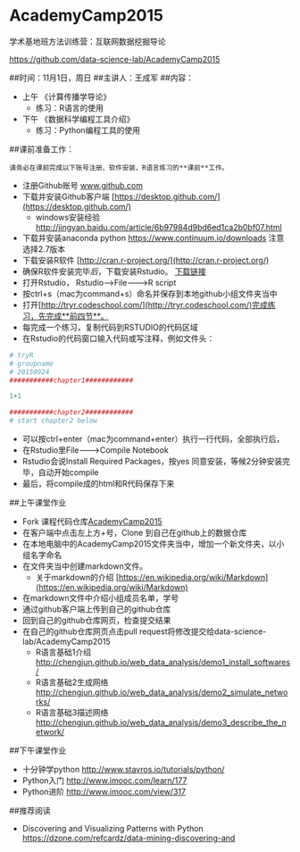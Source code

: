 # AcademyCamp2015

学术基地班方法训练营：互联网数据挖掘导论

https://github.com/data-science-lab/AcademyCamp2015


##时间：11月1日，周日
##主讲人：王成军
##内容：
- 上午 《计算传播学导论》
  - 练习：R语言的使用
- 下午 《数据科学编程工具介绍》
  - 练习：Python编程工具的使用

##课前准备工作：

```
请务必在课前完成以下账号注册、软件安装、R语言练习的**课前**工作。
```

- 注册Github账号 www.github.com
- 下载并安装Github客户端 [https://desktop.github.com/](https://desktop.github.com/)
  - windows安装经验 http://jingyan.baidu.com/article/6b97984d9bd6ed1ca2b0bf07.html
- 下载并安装anaconda python https://www.continuum.io/downloads 注意选择2.7版本
- 下载安装R软件 [http://cran.r-project.org/](http://cran.r-project.org/)
- 确保R软件安装完毕*后*，下载安装Rstudio。 [下载链接](https://www.rstudio.com/products/rstudio/download)
- 打开Rstudio， Rstudio-->File--->R script
- 按ctrl+s（mac为command+s）命名并保存到本地github小组文件夹当中
- 打开[http://tryr.codeschool.com/](http://tryr.codeschool.com/)完成练习，先完成**前四节**。
- 每完成一个练习，复制代码到RSTUDIO的代码区域
- 在Rstudio的代码窗口输入代码或写注释，例如文件头：

```R
# tryR
# groupname
# 20150924
###########chapter1############

1+1

###########chapter2############
# start chapter2 below

```
- 可以按ctrl+enter（mac为command+enter）执行一行代码，全部执行后，
- 在Rstudio里File--->Compile Notebook
- Rstudio会说Install Required Packages，按yes  同意安装，等候2分钟安装完毕，自动开始compile
- 最后，将compile成的html和R代码保存下来


##上午课堂作业

- Fork 课程代码仓库[AcademyCamp2015](https://github.com/data-science-lab/AcademyCamp2015)
- 在客户端中点击左上方+号，Clone 到自己在github上的数据仓库
- 在本地电脑中的AcademyCamp2015文件夹当中，增加一个新文件夹，以小组名字命名
- 在文件夹当中创建markdown文件。
  - 关于markdown的介绍 [https://en.wikipedia.org/wiki/Markdown](https://en.wikipedia.org/wiki/Markdown)
- 在markdown文件中介绍小组成员名单，学号
- 通过github客户端上传到自己的github仓库
- 回到自己的github仓库网页，检查提交结果
- 在自己的github仓库网页点击pull request将修改提交给data-science-lab/AcademyCamp2015
  - R语言基础1介绍 http://chengjun.github.io/web_data_analysis/demo1_install_softwares/
  - R语言基础2生成网络 http://chengjun.github.io/web_data_analysis/demo2_simulate_networks/
  - R语言基础3描述网络 http://chengjun.github.io/web_data_analysis/demo3_describe_the_network/


##下午课堂作业
- 十分钟学python http://www.stavros.io/tutorials/python/
- Python入门 http://www.imooc.com/learn/177
- Python进阶 http://www.imooc.com/view/317


##推荐阅读
- Discovering and Visualizing Patterns with Python https://dzone.com/refcardz/data-mining-discovering-and

